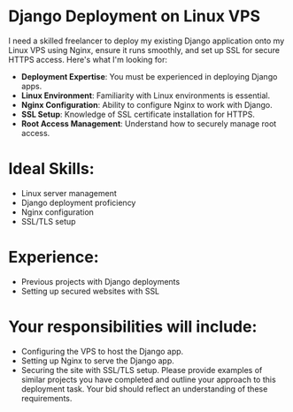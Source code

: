   # Django Deployment on Linux VPS
I need a skilled freelancer to deploy my existing Django application onto my Linux VPS using Nginx, ensure it runs smoothly, and set up SSL for secure HTTPS access.
Here's what I'm looking for:
- **Deployment Expertise**: You must be experienced in deploying Django apps.
- **Linux Environment**: Familiarity with Linux environments is essential.
- **Nginx Configuration**: Ability to configure Nginx to work with Django.
- **SSL Setup**: Knowledge of SSL certificate installation for HTTPS.
- **Root Access Management**: Understand how to securely manage root access.
# Ideal Skills:
- Linux server management
- Django deployment proficiency
- Nginx configuration
- SSL/TLS setup
# Experience:
- Previous projects with Django deployments
- Setting up secured websites with SSL
# Your responsibilities will include:
- Configuring the VPS to host the Django app.
- Setting up Nginx to serve the Django app.
- Securing the site with SSL/TLS setup.
Please provide examples of similar projects you have completed and outline your approach to this deployment task. Your bid should reflect an understanding of these requirements.
